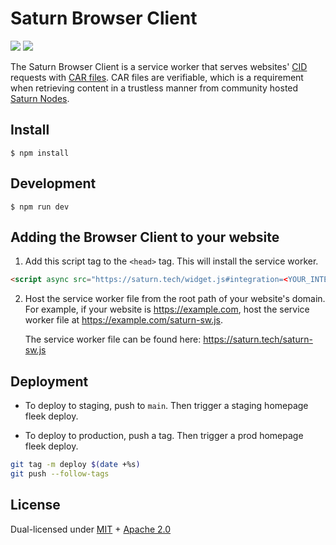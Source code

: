 # Saturn Browser Client

[![](https://img.shields.io/badge/made%20by-Protocol%20Labs-blue.svg?style=flat-square)](https://protocol.ai/)
[![](https://img.shields.io/badge/project-Filecoin-blue.svg?style=flat-square)](https://filecoin.io/)

The Saturn Browser Client is a service worker that serves websites' [CID](https://docs.ipfs.io/concepts/content-addressing/) requests with [CAR files](https://ipld.io/specs/transport/car/carv1/). CAR files are verifiable, which is
a requirement when retrieving content in a trustless manner from community hosted
[Saturn Nodes](https://github.com/filecoin-project/L1-node).

## Install

`$ npm install`

## Development

`$ npm run dev`

## Adding the Browser Client to your website

1. Add this script tag to the `<head>` tag. This will install the service worker.

```html
<script async src="https://saturn.tech/widget.js#integration=<YOUR_INTEGRATION_ID>">
```

2. Host the service worker file from the root path of your website's domain. For example, if your website is https://example.com, host the service worker file at https://example.com/saturn-sw.js.

   The service worker file can be found here: https://saturn.tech/saturn-sw.js

## Deployment

- To deploy to staging, push to `main`. Then trigger a staging homepage fleek deploy.

- To deploy to production, push a tag. Then trigger a prod homepage fleek deploy.

```bash
git tag -m deploy $(date +%s)
git push --follow-tags
```

## License

Dual-licensed under [MIT](https://github.com/filecoin-project/saturn-node/blob/main/LICENSE-MIT) + [Apache 2.0](https://github.com/filecoin-project/saturn-node/blob/main/LICENSE-APACHE)
